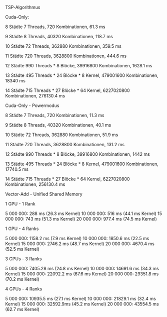 TSP-Algorithmus

Cuda-Only:

8 Städte
7 Threads, 720 Kombinationen, 61.3 ms

9 Städte
8 Threads, 40320 Kombinationen, 118.7 ms

10 Städte
72 Threads, 362880 Kombinationen, 359.5 ms

11 Städte
720 Threads, 3628800 Kombinationen, 444.6 ms

12 Städte
990 Threads * 8 Blöcke, 39916800 Kombinationen, 1628.1 ms

13 Städte
495 Threads * 24 Blöcke * 8 Kernel, 479001600 Kombinationen, 18340 ms

14 Städte
715 Threads * 27 Blöcke * 64 Kernel, 6227020800 Kombinationen, 276130.4 ms

Cuda-Only - Powermodus

8 Städte
7 Threads, 720 Kombinationen, 11.3 ms

9 Städte
8 Threads, 40320 Kombinationen, 40.1 ms

10 Städte
72 Threads, 362880 Kombinationen, 51.9 ms

11 Städte
720 Threads, 3628800 Kombinationen, 131.2 ms

12 Städte
990 Threads * 8 Blöcke, 39916800 Kombinationen, 1442 ms

13 Städte
495 Threads * 24 Blöcke * 8 Kernel, 479001600 Kombinationen, 17740.5 ms

14 Städte
715 Threads * 27 Blöcke * 64 Kernel, 6227020800 Kombinationen, 256130.4 ms


Vector-Add - Unified Shared Memory

1 GPU - 1 Rank

5 000 000: 288 ms (26.3 ms Kernel)
10 000 000: 516 ms (44.1 ms Kernel)
15 000 000: 743 ms (51.3 ms Kernel)
20 000 000: 977.4 ms (74.5 ms Kernel)

1 GPU - 4 Ranks

5 000 000: 1158.2 ms (7.9 ms Kernel)
10 000 000: 1850.6 ms (22.5 ms Kernel)
15 000 000: 2746.2 ms (48.7 ms Kernel)
20 000 000: 4670.4 ms (52.5 ms Kernel)

3 GPUs - 3 Ranks

5 000 000: 7405.28 ms (24.8 ms Kernel)
10 000 000: 14691.6 ms (34.3 ms Kernel)
15 000 000: 22092.2 ms (67.6 ms Kernel)
20 000 000: 29351.8 ms (70.2 ms Kernel)

4 GPUs - 4 Ranks

5 000 000: 10935.5 ms (27.1 ms Kernel)
10 000 000: 21829.1 ms (32.4 ms Kernel)
15 000 000: 32592.9ms (45.2 ms Kernel)
20 000 000: 43554.5 ms (62.7 ms Kernel)



